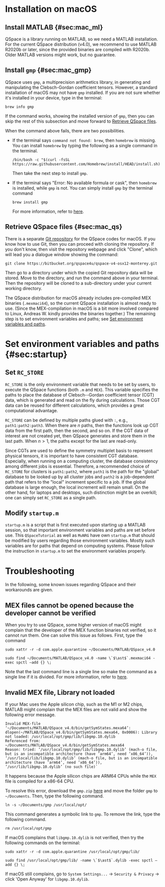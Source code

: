 # Installation on macOS

## Install MATLAB {#sec:mac_ml}
QSpace is a library running on MATLAB, so we need a MATLAB
installation. For the current QSpace distribution (v4.0),
we recommend to use MATLAB R2020b or later, since the provided binaries
are compiled with R2020b. Older MATLAB versions might work, but no
guarantee.

## Install `gmp` {#sec:mac_gmp}

QSpace uses `gmp`, a multiprecision arithmetics library, in generating
and manipulating the Clebsch-Gordan coefficient tensors. However, a
standard installation of macOS may not have `gmp` installed. If you are
not sure whether it's installed in your device, type in the terminal:

```
brew info gmp
```

If the command works, showing the installed version of `gmp`, then you
can skip the rest of this subsection and move forward to [Retrieve QSpace files](#sec:mac_qs).

When the command above fails, there are two possibilities.

-   If the terminal says `command not found: brew`, then `homebrew` is
    missing. You can install `homebrew` by typing the following as a
    single command in the terminal.

    ```
    /bin/bash -c "$(curl -fsSL https://raw.githubusercontent.com/Homebrew/install/HEAD/install.sh)"
    ```

    Then take the next step to install `gmp`.

-   If the terminal says "Error: No available formula or cask", then
    `homebrew` is installed, while `gmp` is not. You can simply install
    `gmp` by the terminal command

    ```
    brew install gmp
    ```

    For more information, refer to [here](https://formulae.brew.sh/formula/gmp).

## Retrieve QSpace files {#sec:mac_qs}

There is a separate [Git
repository](https://bitbucket.org/qspace4u/qspace-v4-osx12-monterey) for
the QSpace codes for macOS. If you know how to use Git, then you can
proceed with cloning the repository. If you don't know, then visit the
repository webpage and click "Clone", which will lead you a dialogue
window showing the command:

```
git clone https://bitbucket.org/qspace4u/qspace-v4-osx12-monterey.git
```

Then go to a directory under which the copied Git repository data will
be stored. Move to the directory, and run the command above in your
terminal. Then the repository will be cloned to a sub-directory under
your current working directory.

The QSpace distribution for macOS already includes pre-compiled MEX
binaries (`.mexmaci64`), so the current QSpace installation is almost
ready to use. (Since the MEX-compilation in macOS is a bit more
involved compared to Linux, Andreas W. kindly provides the binaries
together.) The remaining step is to set environment variables and paths;
see [Set environment variables and paths](#sec:startup).

# Set environment variables and paths {#sec:startup}

## Set `RC_STORE`

`RC_STORE` is the only environment variable that needs to be set by
users, to execute the QSpace functions (both `.m` and `MEX`). This
variable specifies the paths to place the database of Clebsch--Gordan
coefficient tensor (CGT) data, which is generated and read on the fly
during calculations. Those CGT data can be reused for different
calculations, which provides a great computational advantage.

`RC_STORE` can be defined by multiple paths glued with `:`, e.g.,
`path1:path2:path3`. When there are $n$ paths, then the functions look
up CGT data from the first path, then the second, and so on. If the CGT
data of interest are not created yet, then QSpace generates and store
them in the last path. When $n > 1$, the paths except for the last are
read-only.

Since CGTs are used to define the symmetry multiplet basis to represent
physical tensors, it is important to have consistent CGT database.
Especially, when running on a computing cluster, the database
consistency among different jobs is essential. Therefore, a recommended
choice of `RC_STORE` for clusters is `path1:path2`, where `path1`
is the path for the "global" database to be looked up by all cluster
jobs and `path2` is a job-dependent path that refers to the "local"
increment specific to a job. If the global database is large enough, the
local increment will remain small. On the other hand, for laptops and
desktops, such distinction might be an overkill; one can simply set
`RC_STORE` as a single path.

## Modify `startup.m`

`startup.m` is a script that is first executed upon starting up a MATLAB
session, so that important environment variables and paths are set
before use. This `QSpaceTutorial` as well as `MuNRG` have own
`startup.m` that should be modified by users regarding those environment
variables. Mostly such variables are for paths that depend on computing
systems. Please follow the instruction in `startup.m` to set the
environment variables properly.

# Troubleshooting

In the following, some known issues regarding QSpace and their
workarounds are given.

## MEX files cannot be opened because the developer cannot be verified

When you try to use QSpace, some higher version of macOS might
complain that the developer of the MEX function binaries not verified,
so it cannot run them. One can solve this issue as follows. First, type
the command

```
sudo xattr -r -d com.apple.quarantine ~/Documents/MATLAB/QSpace_v4.0
```

```
sudo find ~/Documents/MATLAB/QSpace_v4.0 -name \`$\ast$`.mexmaci64 -exec spctl –add {} \;
```

Note that the last command line is a single line so make the command as
a single line if it is divided. For more information, refer to
[here](http://www.fieldtriptoolbox.org/faq/mexmaci64_cannot_be_opened_because_the_developer_cannot_be_verified/).

## Invalid MEX file, Library not loaded

If your Mac uses the Apple silicon chip, such as the M1 or M2 chips,
MATLAB might complain that the MEX files are not valid and show the
following error message.

```
Invalid MEX-file
‘~/Documents/MATLAB/QSpace_v4.0/bin/getSymStates.mexa64’:
dlopen(~/MATLAB/QSpace_v4.0/bin/getSymStates.mexa64, 0x0006): Library not loaded: /usr/local/opt/gmp/lib/libgmp.10.dylib
Referenced from: ~/Documents/MATLAB/QSpace_v4.0/bin/getSymStates.mexa64
Reason: tried: ’/usr/local/opt/gmp/lib/libgmp.10.dylib’ (mach-o file, but is an incompatible architecture (have ’arm64’, need ’x86_64’)), ’/usr/local/lib/libgmp.10.dylib’ (mach-o file, but is an incompatible architecture (have ’arm64’, need ’x86_64’)), ’/usr/lib/libgmp.10.dylib’ (no such file)`
```

It happens because the Apple silicon chips are ARM64 CPUs while the
`MEX` file is compiled for a x86-64 CPU.

To resolve this error, download the `gmp.zip`
[here](https://syncandshare.lrz.de/getlink/fiL5RYGXzwu79GEYYtToHj/gmp.zip)
and move the folder `gmp` to `~/Documents`. Then, type the following
command.

```
ln -s ~/Documents/gmp /usr/local/opt/
```

This command generates a symbolic link to `gmp`. To remove the link,
type the following command.

```
rm /usr/local/opt/gmp
```

If macOS complains that `libgmp.10.dylib` is not verified, then try the
following commands on the terminal:

```
sudo xattr -r -d com.apple.quarantine /usr/local/opt/gmp/lib/
```

```
sudo find /usr/local/opt/gmp/lib/ -name \`$\ast$`.dylib -exec spctl –add {} \;
```

If macOS still complains, go to `System Settings...` $\rightarrow$
`Security & Privacy` $\rightarrow$ click 'Open Anyway' for
`libgmp.10.dylib`.
